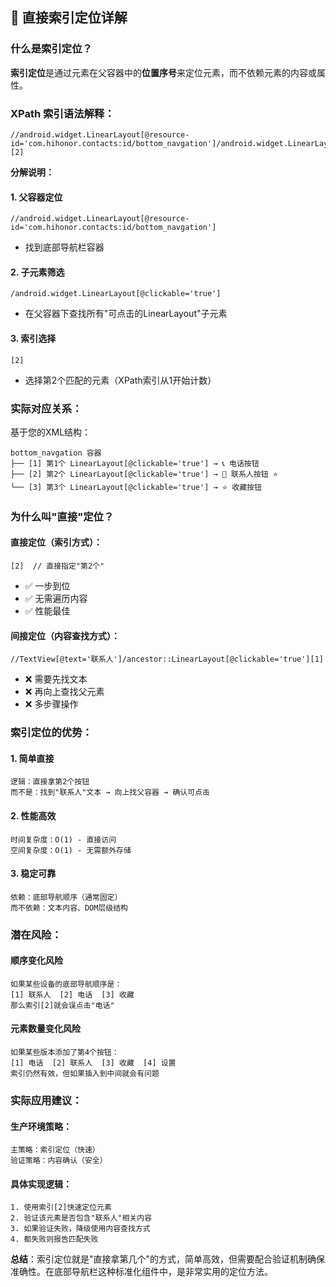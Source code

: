 ## 🎯 直接索引定位详解

### **什么是索引定位？**

**索引定位**是通过元素在父容器中的**位置序号**来定位元素，而不依赖元素的内容或属性。

### **XPath 索引语法解释：**

```xpath
//android.widget.LinearLayout[@resource-id='com.hihonor.contacts:id/bottom_navgation']/android.widget.LinearLayout[@clickable='true'][2]
```

**分解说明：**

#### **1. 父容器定位**
```xpath
//android.widget.LinearLayout[@resource-id='com.hihonor.contacts:id/bottom_navgation']
```
- 找到底部导航栏容器

#### **2. 子元素筛选**
```xpath
/android.widget.LinearLayout[@clickable='true']
```
- 在父容器下查找所有"可点击的LinearLayout"子元素

#### **3. 索引选择**
```xpath
[2]
```
- 选择第2个匹配的元素（XPath索引从1开始计数）

### **实际对应关系：**

基于您的XML结构：

```
bottom_navgation 容器
├── [1] 第1个 LinearLayout[@clickable='true'] → 📞 电话按钮
├── [2] 第2个 LinearLayout[@clickable='true'] → 👥 联系人按钮 ⭐
└── [3] 第3个 LinearLayout[@clickable='true'] → ⭐ 收藏按钮
```

### **为什么叫"直接"定位？**

#### **直接定位（索引方式）：**
```xpath
[2]  // 直接指定"第2个"
```
- ✅ 一步到位
- ✅ 无需遍历内容
- ✅ 性能最佳

#### **间接定位（内容查找方式）：**
```xpath
//TextView[@text='联系人']/ancestor::LinearLayout[@clickable='true'][1]
```
- ❌ 需要先找文本
- ❌ 再向上查找父元素  
- ❌ 多步骤操作

### **索引定位的优势：**

#### **1. 简单直接**
```
逻辑：直接拿第2个按钮
而不是：找到"联系人"文本 → 向上找父容器 → 确认可点击
```

#### **2. 性能高效**
```
时间复杂度：O(1) - 直接访问
空间复杂度：O(1) - 无需额外存储
```

#### **3. 稳定可靠**
```
依赖：底部导航顺序（通常固定）
而不依赖：文本内容、DOM层级结构
```

### **潜在风险：**

#### **顺序变化风险**
```
如果某些设备的底部导航顺序是：
[1] 联系人  [2] 电话  [3] 收藏
那么索引[2]就会误点击"电话"
```

#### **元素数量变化风险**
```
如果某些版本添加了第4个按钮：
[1] 电话  [2] 联系人  [3] 收藏  [4] 设置
索引仍然有效，但如果插入到中间就会有问题
```

### **实际应用建议：**

#### **生产环境策略：**
```
主策略：索引定位（快速）
验证策略：内容确认（安全）
```

#### **具体实现逻辑：**
```
1. 使用索引[2]快速定位元素
2. 验证该元素是否包含"联系人"相关内容
3. 如果验证失败，降级使用内容查找方式
4. 都失败则报告匹配失败
```

**总结**：索引定位就是"直接拿第几个"的方式，简单高效，但需要配合验证机制确保准确性。在底部导航栏这种标准化组件中，是非常实用的定位方法。

